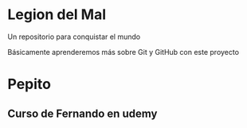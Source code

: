 # Legion del Mal
Un repositorio para conquistar el mundo

Básicamente aprenderemos más sobre Git y GitHub con este proyecto


# Pepito 


## Curso de Fernando en udemy
